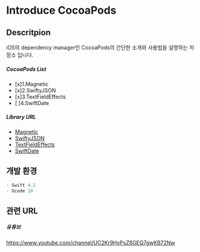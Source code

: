 # Introduce CocoaPods

## Descritpion
iOS의 dependency manager인 CocoaPods의 간단한 소개와 사용법을 설명하는 저장소 입니다.

##### CocoaPods List
 - [x]1.Magnetic
 - [x]2.SwiftyJSON
 - [x]3.TextFieldEffects
 - [ ]4.SwiftDate

##### Library URL
- [Magnetic](https://github.com/efremidze/Magnetic)
- [SwiftyJSON](https://github.com/SwiftyJSON/SwiftyJSON)
- [TextFieldEffects](https://github.com/raulriera/TextFieldEffects)
- [SwiftDate](https://github.com/malcommac/SwiftDate)

## 개발 환경
```Swift
- Swift 4.2
- Xcode 10
```

## 관련 URL

##### 유튜브
https://www.youtube.com/channel/UC2Kr9HxPsZ8GEQ7gwKB72Nw
